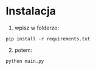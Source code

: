 # Instalacja
1. wpisz w folderze:
```
pip install -r requirements.txt
```
2. potem:
```
python main.py
```
